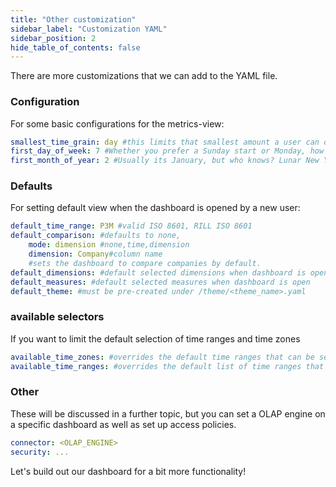 ```yaml
---
title: "Other customization"
sidebar_label: "Customization YAML"
sidebar_position: 2
hide_table_of_contents: false
---
```

There are more customizations that we can add to the YAML file. 


### Configuration ###
For some basic configurations for the metrics-view:

```yaml
smallest_time_grain: day #this limits that smallest amount a user can drill
first_day_of_week: 7 #Whether you prefer a Sunday start or Monday, how about Wednesday?
first_month_of_year: 2 #Usually its January, but who knows? Lunar New Years?
```

### Defaults ###
For setting default view when the dashboard is opened by a new user:

```yaml
default_time_range: P3M #valid ISO 8601, RILL ISO 8601
default_comparison: #defaults to none,
	mode: dimension #none,time,dimension
	dimension: Company#column name
	#sets the dashboard to compare companies by default.
default_dimensions: #default selected dimensions when dashboard is open
default_measures: #default selected measures when dashboard is open
default_theme: #must be pre-created under /theme/<theme_name>.yaml
```
### available selectors ###
If you want to limit the default selection of time ranges and time zones

```yaml
available_time_zones: #overrides the default time ranges that can be selected by users
available_time_ranges: #overrides the default list of time ranges that can be selected by users
```

### Other ###
These will be discussed in a further topic, but you can set a OLAP engine on a specific dashboard as well as set up access policies.

```yaml
connector: <OLAP_ENGINE>
security: ...
```

Let's build out our dashboard for a bit more functionality!
